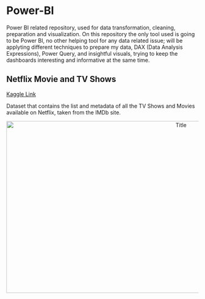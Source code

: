 # Power-BI
Power BI related repository, used for data transformation, cleaning, preparation and visualization. On this repository the only tool used is going to be Power BI, no other helping tool for any data related issue; will be applyting different techniques to prepare my data, DAX (Data Analysis Expressions), Power Query, and insightful visuals, trying to keep the dashboards interesting and informative at the same time.

## Netflix Movie and TV Shows

[Kaggle Link](https://www.kaggle.com/datasets/snehaanbhawal/netflix-tv-shows-and-movie-list)

Dataset that contains the list and metadata of all the TV Shows and Movies available on Netflix, taken from the IMDb site.

<p align="center">
  <img src="https://i.imgur.com/ctMSYQu.png" alt="Title" width="900px" height="450px">
</p>
